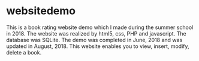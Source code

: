 # websitedemo
This is a book rating website demo which I made during the summer school in 2018. The website was realized by html5, css, PHP and javascript. The database was SQLite.
The demo was completed in June, 2018 and was updated in August, 2018.
This website enables you to view, insert, modify, delete a book.
